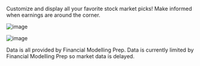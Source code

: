 Customize and display all your favorite stock market picks! Make informed when earnings are around the corner. 

![image](https://github.com/hwuialnlg/financial-track/assets/96509348/6c4c373f-ee54-4b1a-baf9-a7239b1d6ac0)

![image](https://github.com/hwuialnlg/financial-track/assets/96509348/c7cc8bf6-7c7c-4c65-b55d-bca511b1bd97)


Data is all provided by Financial Modelling Prep.
Data is currently limited by Financial Modelling Prep so market data is delayed.
